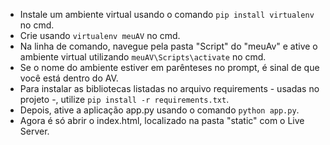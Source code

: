  - Instale um ambiente virtual usando o comando `pip install virtualenv` no cmd.
 - Crie usando `virtualenv meuAV` no cmd.
 - Na linha de comando, navegue pela pasta "Script" do "meuAv" e ative o ambiente virtual utilizando `meuAV\Scripts\activate` no cmd.
 - Se o nome do ambiente estiver em parênteses no prompt, é sinal de que você está dentro do AV.
 - Para instalar as bibliotecas listadas no arquivo requirements - usadas no projeto -, utilize `pip install -r requirements.txt`.
 - Depois, ative a aplicação app.py usando o comando `python app.py`.
 - Agora é só abrir o index.html, localizado na pasta "static" com o Live Server. 
